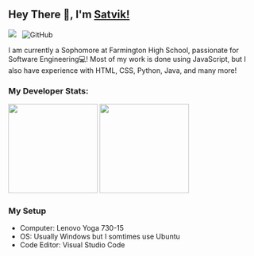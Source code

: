 ## Hey There 👋, I'm [Satvik!](https:KasinadhuniProgrammer.github.io/Portfolio/)

![](https://komarev.com/ghpvc/?username=KasinadhuniProgrammer&color=green)
&nbsp; ![GitHub](https://img.shields.io/github/followers/KasinadhuniProgrammer?label=Follow%20Me%21&style=social)

I am currently a Sophomore at Farmington High School, passionate for Software Engineering💻!
Most of my work is done using JavaScript, but I also have experience with HTML, CSS, Python, Java, and many more!

### My Developer Stats:
<img height="180em" src="https://github-readme-stats.vercel.app/api?username=KasinadhuniProgrammer&show_icons=true&hide_border=true" />
<img height="180em" src="https://github-readme-stats.vercel.app/api/top-langs/?username=KasinadhuniProgrammer&exclude_repo=KNN-Image-Classification&show_icons=true&hide_border=true&layout=compact&langs_count=8"/>

### My Setup
- Computer: Lenovo Yoga 730-15 
- OS: Usually Windows but I somtimes use Ubuntu
- Code Editor: Visual Studio Code



<!--
**KasinadhuniProgrammer/KasinadhuniProgrammer** is a ✨ _special_ ✨ repository because its `README.md` (this file) appears on your GitHub profile.
